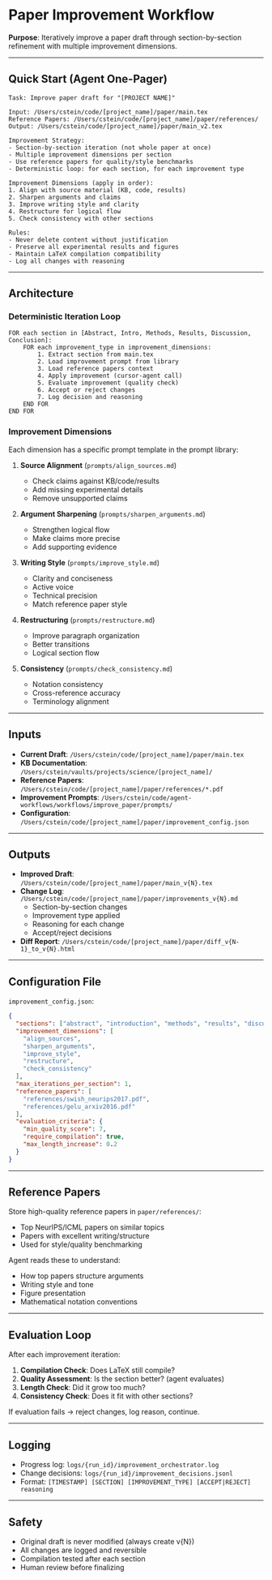 # Paper Improvement Workflow

**Purpose**: Iteratively improve a paper draft through section-by-section refinement with multiple improvement dimensions.

---

## Quick Start (Agent One-Pager)

```
Task: Improve paper draft for "[PROJECT NAME]"

Input: /Users/cstein/code/[project_name]/paper/main.tex
Reference Papers: /Users/cstein/code/[project_name]/paper/references/
Output: /Users/cstein/code/[project_name]/paper/main_v2.tex

Improvement Strategy:
- Section-by-section iteration (not whole paper at once)
- Multiple improvement dimensions per section
- Use reference papers for quality/style benchmarks
- Deterministic loop: for each section, for each improvement type

Improvement Dimensions (apply in order):
1. Align with source material (KB, code, results)
2. Sharpen arguments and claims
3. Improve writing style and clarity
4. Restructure for logical flow
5. Check consistency with other sections

Rules:
- Never delete content without justification
- Preserve all experimental results and figures
- Maintain LaTeX compilation compatibility
- Log all changes with reasoning
```

---

## Architecture

### Deterministic Iteration Loop

```
FOR each section in [Abstract, Intro, Methods, Results, Discussion, Conclusion]:
    FOR each improvement_type in improvement_dimensions:
        1. Extract section from main.tex
        2. Load improvement prompt from library
        3. Load reference papers context
        4. Apply improvement (cursor-agent call)
        5. Evaluate improvement (quality check)
        6. Accept or reject changes
        7. Log decision and reasoning
    END FOR
END FOR
```

### Improvement Dimensions

Each dimension has a specific prompt template in the prompt library:

1. **Source Alignment** (`prompts/align_sources.md`)
   - Check claims against KB/code/results
   - Add missing experimental details
   - Remove unsupported claims

2. **Argument Sharpening** (`prompts/sharpen_arguments.md`)
   - Strengthen logical flow
   - Make claims more precise
   - Add supporting evidence

3. **Writing Style** (`prompts/improve_style.md`)
   - Clarity and conciseness
   - Active voice
   - Technical precision
   - Match reference paper style

4. **Restructuring** (`prompts/restructure.md`)
   - Improve paragraph organization
   - Better transitions
   - Logical section flow

5. **Consistency** (`prompts/check_consistency.md`)
   - Notation consistency
   - Cross-reference accuracy
   - Terminology alignment

---

## Inputs

- **Current Draft**: `/Users/cstein/code/[project_name]/paper/main.tex`
- **KB Documentation**: `/Users/cstein/vaults/projects/science/[project_name]/`
- **Reference Papers**: `/Users/cstein/code/[project_name]/paper/references/*.pdf`
- **Improvement Prompts**: `/Users/cstein/code/agent-workflows/workflows/improve_paper/prompts/`
- **Configuration**: `/Users/cstein/code/[project_name]/paper/improvement_config.json`

---

## Outputs

- **Improved Draft**: `/Users/cstein/code/[project_name]/paper/main_v{N}.tex`
- **Change Log**: `/Users/cstein/code/[project_name]/paper/improvements_v{N}.md`
  - Section-by-section changes
  - Improvement type applied
  - Reasoning for each change
  - Accept/reject decisions
- **Diff Report**: `/Users/cstein/code/[project_name]/paper/diff_v{N-1}_to_v{N}.html`

---

## Configuration File

`improvement_config.json`:
```json
{
  "sections": ["abstract", "introduction", "methods", "results", "discussion", "conclusion"],
  "improvement_dimensions": [
    "align_sources",
    "sharpen_arguments",
    "improve_style",
    "restructure",
    "check_consistency"
  ],
  "max_iterations_per_section": 1,
  "reference_papers": [
    "references/swish_neurips2017.pdf",
    "references/gelu_arxiv2016.pdf"
  ],
  "evaluation_criteria": {
    "min_quality_score": 7,
    "require_compilation": true,
    "max_length_increase": 0.2
  }
}
```

---

## Reference Papers

Store high-quality reference papers in `paper/references/`:
- Top NeurIPS/ICML papers on similar topics
- Papers with excellent writing/structure
- Used for style/quality benchmarking

Agent reads these to understand:
- How top papers structure arguments
- Writing style and tone
- Figure presentation
- Mathematical notation conventions

---

## Evaluation Loop

After each improvement iteration:

1. **Compilation Check**: Does LaTeX still compile?
2. **Quality Assessment**: Is the section better? (agent evaluates)
3. **Length Check**: Did it grow too much?
4. **Consistency Check**: Does it fit with other sections?

If evaluation fails → reject changes, log reason, continue.

---

## Logging

- Progress log: `logs/{run_id}/improvement_orchestrator.log`
- Change decisions: `logs/{run_id}/improvement_decisions.jsonl`
- Format: `[TIMESTAMP] [SECTION] [IMPROVEMENT_TYPE] [ACCEPT|REJECT] reasoning`

---

## Safety

- Original draft is never modified (always create v{N})
- All changes are logged and reversible
- Compilation tested after each section
- Human review before finalizing

